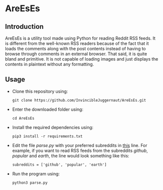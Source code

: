 # AreEsEs

<h2>Introduction</h2>

<p> AreEsEs is a utility tool made using Python for reading Reddit RSS feeds. It is different from the well-known RSS readers because of the fact that it loads the comments along with the post contents instead of having to browse through comments in an external browser. That said, it is quite bland and primitive. It is not capable of loading images and just displays the contents in plaintext without any formatting.
  </p>

<h2>Usage</h2>

<ul>
  <li>Clone this repository using:</li>
   
  ```
  git clone https://github.com/InvincibleJuggernaut/AreEsEs.git
  ```
  <li>Enter the downloaded folder using:</li>
  
  ```
  cd AreEsEs
  ```
  <li>Install the required dependencies using:</li>
  
  ```
  pip3 install -r requirements.txt
  ```
  <li> Edit the file <i>parse.py</i> with your preferred subreddits in <a href="https://github.com/InvincibleJuggernaut/AreEsEs/blob/b7d362247bf006365a7de4ae814063036d09aeb8/parse.py#L8">this</a> line. For example, if you want to read RSS feeds from the subreddits <i>github</i>, <i>popular</i> and <i>earth</i>, the line would look something like this:</li>
  
    subreddits = ['github', 'popular', 'earth']

  <li> Run the program using:</li>
  
  ```
  python3 parse.py
  ```
  
  </ul>
